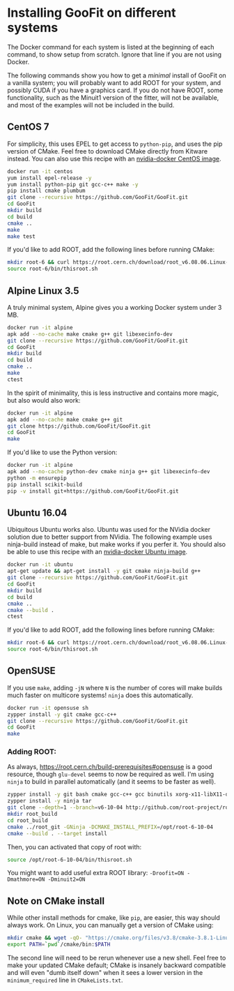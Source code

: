 # Installing GooFit on different systems

The Docker command for each system is listed at the beginning of each command, to show setup from scratch. Ignore that line if you are not using Docker.

The following commands show you how to get a *minimal* install of GooFit on a vanilla system; you will probably want to add ROOT for your system, and possibly CUDA if you have a graphics card. If you do not have ROOT, some functionality, such as the Minuit1 version of the fitter, will not be available, and most of the examples will not be included in the build.

## CentOS 7

For simplicity, this uses EPEL to get access to `python-pip`, and uses the pip version of CMake. Feel free to download CMake directly from Kitware instead. You can also use this recipe with an [nvidia-docker CentOS image](https://hub.docker.com/r/nvidia/cuda/).

```bash
docker run -it centos
yum install epel-release -y
yum install python-pip git gcc-c++ make -y
pip install cmake plumbum
git clone --recursive https://github.com/GooFit/GooFit.git
cd GooFit
mkdir build
cd build
cmake ..
make
make test
```

If you'd like to add ROOT, add the following lines before running CMake:

```bash
mkdir root-6 && curl https://root.cern.ch/download/root_v6.08.06.Linux-centos7-x86_64-gcc4.8.tar.gz | tar --strip-components=1 -xz -C root-6
source root-6/bin/thisroot.sh
```

## Alpine Linux 3.5

A truly minimal system, Alpine gives you a working Docker system under 3 MB.

```bash
docker run -it alpine
apk add --no-cache make cmake g++ git libexecinfo-dev
git clone --recursive https://github.com/GooFit/GooFit.git
cd GooFit
mkdir build
cd build
cmake ..
make
ctest
```

In the spirit of minimality, this is less instructive and contains more magic, but also would also work:

```bash
docker run -it alpine
apk add --no-cache make cmake g++ git
git clone https://github.com/GooFit/GooFit.git
cd GooFit
make
```

If you'd like to use the Python version:

```bash
docker run -it alpine
apk add --no-cache python-dev cmake ninja g++ git libexecinfo-dev
python -m ensurepip
pip install scikit-build
pip -v install git+https://github.com/GooFit/GooFit.git
```

## Ubuntu 16.04

Ubiquitous Ubuntu works also. Ubuntu was used for the NVidia docker solution due to better support from NVidia. The following example uses ninja-build instead of make, but make works if you perfer it. You should also be able to use this recipe with an [nvidia-docker Ubuntu image](https://hub.docker.com/r/nvidia/cuda/).

```bash
docker run -it ubuntu
apt-get update && apt-get install -y git cmake ninja-build g++
git clone --recursive https://github.com/GooFit/GooFit.git
cd GooFit
mkdir build
cd build
cmake ..
cmake --build .
ctest
```

If you'd like to add ROOT, add the following lines before running CMake:
```bash
mkdir root-6 && curl https://root.cern.ch/download/root_v6.08.06.Linux-ubuntu16-x86_64-gcc5.4.tar.gz | tar --strip-components=1 -xz -C root-6
source root-6/bin/thisroot.sh
```

## OpenSUSE

If you use `make`, adding `-jN` where `N` is the number of cores will make builds much faster on multicore systems! `ninja` does this automatically.

```bash
docker run -it opensuse sh
zypper install -y git cmake gcc-c++
git clone --recursive https://github.com/GooFit/GooFit.git
cd GooFit
make
```

### Adding ROOT:

As always, https://root.cern.ch/build-prerequisites#opensuse is a good resource, though `glu-devel` seems to now be required as well. I'm using `ninja` to build in parallel automatically (and it seems to be faster as well).

```bash
zypper install -y git bash cmake gcc-c++ gcc binutils xorg-x11-libX11-devel xorg-x11-libXpm-devel xorg-x11-devel xorg-x11-proto-devel xorg-x11-libXext-devel glu-devel
zypper install -y ninja tar
git clone --depth=1 --branch=v6-10-04 http://github.com/root-project/root.git root_git
mkdir root_build
cd root_build
cmake ../root_git -GNinja -DCMAKE_INSTALL_PREFIX=/opt/root-6-10-04
cmake --build . --target install
```

Then, you can activated that copy of root with:

```bash
source /opt/root-6-10-04/bin/thisroot.sh
```

You might want to add useful extra ROOT library: `-Droofit=ON -Dmathmore=ON -Dminuit2=ON`

## Note on CMake install

While other install methods for cmake, like `pip`, are easier, this way should always work. On Linux, you can manually get a version of CMake using:

```bash
mkdir cmake && wget -qO- "https://cmake.org/files/v3.8/cmake-3.8.1-Linux-x86_64.tar.gz" | tar --strip-components=1 -xz -C cmake
export PATH=`pwd`/cmake/bin:$PATH
```

The second line will need to be rerun whenever use a new shell. Feel free to make your updated CMake default; CMake is insanely backward compatible and will even "dumb itself down" when it sees a lower version in the `minimum_required` line in  `CMakeLists.txt`.
